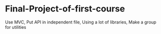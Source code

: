 # Final-Project-of-first-course
Use MVC,
Put API in independent file,
Using a lot of libraries,
Make a group for utilities 
